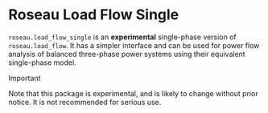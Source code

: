# Roseau Load Flow Single

`roseau.load_flow_single` is an **experimental** single-phase version of `roseau.load_flow`.
It has a simpler interface and can be used for power flow analysis of balanced three-phase power
systems using their equivalent single-phase model.

> [!Important]
> Note that this package is experimental, and is likely to change without prior notice. It is not
> recommended for serious use.
